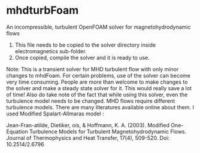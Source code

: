# mhdturbFoam
An incompressible, turbulent OpenFOAM solver for magnetohydrodynamic flows

1. This file needs to be copied to the solver directory inside electromagnetics sub-folder.
2. Once copied, compile the solver and it is ready to use.

Note: This is a transient solver for MHD turbulent flow with only minor changes to mhdFoam. For certain problems, use of the solver can become very time consuming. People are more than welcome to make changes to the solver and make a steady state solver for it. This would really save a lot of time!
Also do take note of the fact that while using this solver, even the turbulence model needs to be changed. MHD flows require different turbulence models. There are many literatures available online about them. I used Modified Spalart-Allmaras model :

Jean-Fran-atilde, Dietiker, ois, & Hoffmann, K. A. (2003). Modified One-Equation Turbulence Models for Turbulent Magnetohydrodynamic Flows. Journal of Thermophysics and Heat Transfer, 17(4), 509-520. Doi: 10.2514/2.6796
